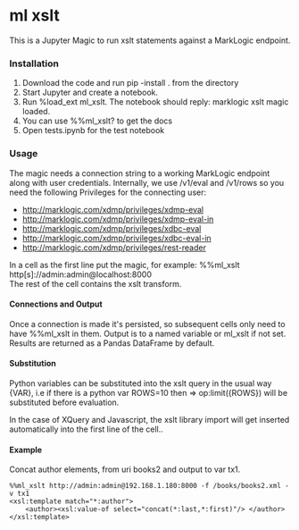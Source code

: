 # ml xslt

This is a Jupyter Magic to run xslt statements against a MarkLogic endpoint.

### Installation

1. Download the code and run pip -install . from the directory
2. Start Jupyter and create a notebook.
3. Run %load_ext ml_xslt. The notebook should reply:
  marklogic xslt magic loaded.
4. You can use %%ml_xslt? to get the docs
5. Open tests.ipynb for the test notebook

### Usage

The magic needs a connection string to a working MarkLogic endpoint along with user credentials. Internally, we use /v1/eval and /v1/rows so you need the following Privileges for the connecting user:

- http://marklogic.com/xdmp/privileges/xdmp-eval
- http://marklogic.com/xdmp/privileges/xdmp-eval-in
- http://marklogic.com/xdmp/privileges/xdbc-eval
- http://marklogic.com/xdmp/privileges/xdbc-eval-in
- http://marklogic.com/xdmp/privileges/rest-reader

In a cell as the first line put the magic, for example:
%%ml_xslt http[s]://admin:admin@localhost:8000  
The rest of the cell contains the xslt transform.

#### Connections and Output

Once a connection is made it's persisted, so subsequent cells only need to have %%ml_xslt in them. Output is to a named variable or ml_xslt if not set. Results are returned as a Pandas DataFrame by default.

#### Substitution

Python variables can be substituted into the xslt query in the usual way {VAR}, i.e if there is a python var ROWS=10 then => op:limit({ROWS}) will be substituted before evaluation.

In the case of XQuery and Javascript, the xslt library import will get inserted automatically into the first line of the cell..



#### Example

Concat author elements, from uri books2 and output to var tx1.
```
%%ml_xslt http://admin:admin@192.168.1.180:8000 -f /books/books2.xml -v tx1
<xsl:template match="*:author">
    <author><xsl:value-of select="concat(*:last,*:first)"/> </author>
</xsl:template>
```
